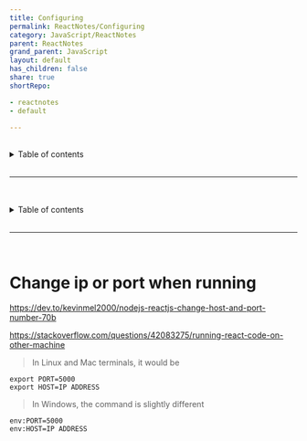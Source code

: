 ```yaml
---
title: Configuring
permalink: ReactNotes/Configuring
category: JavaScript/ReactNotes
parent: ReactNotes
grand_parent: JavaScript
layout: default
has_children: false
share: true
shortRepo:

- reactnotes
- default

---
```


<br/>

<details markdown="block">                      
<summary>                      
Table of contents                      
</summary>                      
{: .text-delta }                      
1. TOC                      
{:toc}                      
</details>

<br/>

---

<br/>      
<br/>

<details markdown="block">                      
<summary>                      
Table of contents                      
</summary>                      
{: .text-delta }                      
1. TOC                      
{:toc}                      
</details>

<br/>

---

<br/>

# Change ip or port when running

<https://dev.to/kevinmel2000/nodejs-reactjs-change-host-and-port-number-70b>

<https://stackoverflow.com/questions/42083275/running-react-code-on-other-machine>

> In Linux and Mac terminals, it would be

`export PORT=5000`  
`export HOST=IP ADDRESS`

> In Windows, the command is slightly different

`env:PORT=5000`  
`env:HOST=IP ADDRESS`